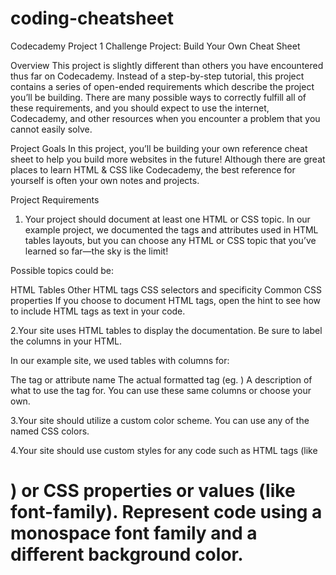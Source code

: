 # coding-cheatsheet
Codecademy Project 1
Challenge Project: Build Your Own Cheat Sheet

Overview
This project is slightly different than others you have encountered thus far on Codecademy. Instead of a step-by-step tutorial, this project contains a series of open-ended requirements which describe the project you’ll be building. There are many possible ways to correctly fulfill all of these requirements, and you should expect to use the internet, Codecademy, and other resources when you encounter a problem that you cannot easily solve.

Project Goals
In this project, you’ll be building your own reference cheat sheet to help you build more websites in the future! Although there are great places to learn HTML & CSS like Codecademy, the best reference for yourself is often your own notes and projects.

Project Requirements
1. Your project should document at least one HTML or CSS topic. In our example project, we documented the tags and attributes used in HTML tables layouts, but you can choose any HTML or CSS topic that you’ve learned so far—the sky is the limit!

Possible topics could be:

HTML Tables
Other HTML tags
CSS selectors and specificity
Common CSS properties
If you choose to document HTML tags, open the hint to see how to include HTML tags as text in your code.

2.Your site uses HTML tables to display the documentation. Be sure to label the columns in your HTML.

In our example site, we used tables with columns for:

The tag or attribute name
The actual formatted tag (eg. <table>)
A description of what to use the tag for.
You can use these same columns or choose your own.

3.Your site should utilize a custom color scheme. You can use any of the named CSS colors.

4.Your site should use custom styles for any code such as HTML tags (like <h1>) or CSS properties or values (like font-family). Represent code using a monospace font family and a different background color.

  
